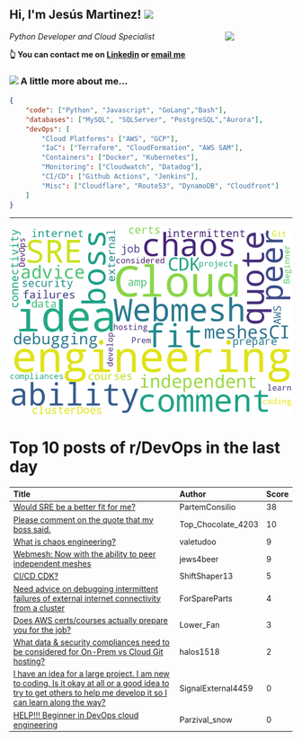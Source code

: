 <!--
**jmartinezl/jmartinezl** is a ✨ _special_ ✨ repository because its `README.md` (this file) appears on your GitHub profile.

Here are some ideas to get you started:

- 🔭 I’m currently working on ...
- 🌱 I’m currently learning ...
- 👯 I’m looking to collaborate on ...
- 🤔 I’m looking for help with ...
- 💬 Ask me about ...
- 📫 How to reach me: ...
- 😄 Pronouns: ...
- ⚡ Fun fact: ...
-->

<h2>Hi, I'm Jesús Martinez! <img src="https://media.giphy.com/media/WUlplcMpOCEmTGBtBW/giphy.gif" width="30"> </h2>
<img align='right' src="https://media.giphy.com/media/NytMLKyiaIh6VH9SPm/giphy.gif" width="120">
<p><em>Python Developer and Cloud Specialist
</em></p>

**👆 You can contact me on [Linkedin](https://www.linkedin.com/in/jes%C3%BAs-martinez-2b7b10104/) or [email me](mailto:jesus.mtz.lorenzo@gmail.com)**

### <img src="https://media.giphy.com/media/VgCDAzcKvsR6OM0uWg/giphy.gif" width="50"> A little more about me...  

```json
{
    "code": ["Python", "Javascript", "GoLang","Bash"],
    "databases": ["MySQL", "SQLServer", "PostgreSQL","Aurora"],
    "devOps": [
        "Cloud Platforms": ["AWS", "GCP"],
        "IaC": ["Terraform", "CloudFormation", "AWS SAM"],
        "Containers": ["Docker", "Kubernetes"],
        "Monitoring": ["Cloudwatch", "Datadog"],
        "CI/CD": ["Github Actions", "Jenkins"],
        "Misc": ["Cloudflare", "Route53", "DynamoDB", "Cloudfront"]
    ]
}
```
---

![Wordcloud](./cloud.png)

# Top 10 posts of r/DevOps in the last day

| Title | Author | Score |
|:---|:---|:---|
| [Would SRE be a better fit for me?](https://www.reddit.com/r/devops/comments/15j70wb/would_sre_be_a_better_fit_for_me/) | PartemConsilio | 38 |
| [Please comment on the quote that my boss said.](https://www.reddit.com/r/devops/comments/15j8bnc/please_comment_on_the_quote_that_my_boss_said/) | Top_Chocolate_4203 | 10 |
| [What is chaos engineering?](https://www.reddit.com/r/devops/comments/15jm56s/what_is_chaos_engineering/) | valetudoo | 9 |
| [Webmesh: Now with the ability to peer independent meshes](https://www.reddit.com/r/devops/comments/15j1tz7/webmesh_now_with_the_ability_to_peer_independent/) | jews4beer | 9 |
| [CI/CD CDK?](https://www.reddit.com/r/devops/comments/15j7shu/cicd_cdk/) | ShiftShaper13 | 5 |
| [Need advice on debugging intermittent failures of external internet connectivity from a cluster](https://www.reddit.com/r/devops/comments/15j9nvc/need_advice_on_debugging_intermittent_failures_of/) | ForSpareParts | 4 |
| [Does AWS certs/courses actually prepare you for the job?](https://www.reddit.com/r/devops/comments/15jmf3f/does_aws_certscourses_actually_prepare_you_for/) | Lower_Fan | 3 |
| [What data &amp; security compliances need to be considered for On-Prem vs Cloud Git hosting?](https://www.reddit.com/r/devops/comments/15jg27v/what_data_security_compliances_need_to_be/) | halos1518 | 2 |
| [I have an idea for a large project. I am new to coding. Is it okay at all or a good idea to try to get others to help me develop it so I can learn along the way?](https://www.reddit.com/r/devops/comments/15jnkig/i_have_an_idea_for_a_large_project_i_am_new_to/) | SignalExternal4459 | 0 |
| [HELP!!! Beginner in DevOps cloud engineering](https://www.reddit.com/r/devops/comments/15j33l2/help_beginner_in_devops_cloud_engineering/) | Parzival_snow | 0 |
